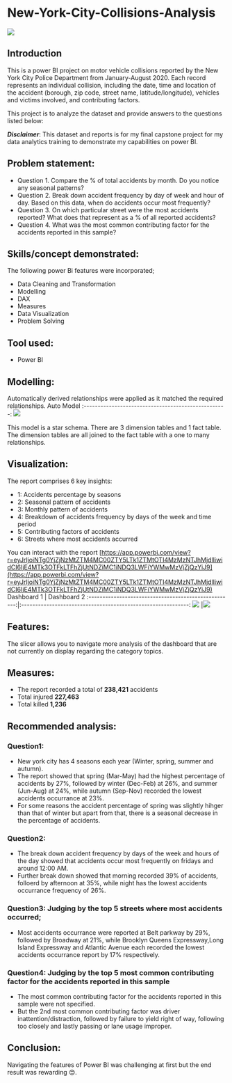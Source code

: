 # New-York-City-Collisions-Analysis

![](Intro...png)

## Introduction
This is a power BI project on motor vehicle collisions reported by the New York City Police Department from January-August 2020.
Each record represents an individual collision, including the date, time and location of the accident
(borough, zip code, street name, latitude/longitude), vehicles and victims involved, and contributing
factors.

This project is to analyze the dataset and provide answers to the questions listed below:

**_Disclaimer_**: This dataset and reports is for my final capstone project for my data analytics training to demonstrate my capabilities on power BI.

## Problem statement:
- Question 1.
Compare the % of total accidents by month. Do you notice any seasonal patterns?
- Question 2.
Break down accident frequency by day of week and hour of day. Based on this data, when do accidents
occur most frequently?
- Question 3.
On which particular street were the most accidents reported? What does that represent as a % of all
reported accidents?
- Question 4.
What was the most common contributing factor for the accidents reported in this sample?

## Skills/concept demonstrated:
The following power Bi features were incorporated;
- Data Cleaning and Transformation
- Modelling
- DAX
- Measures
- Data Visualization
- Problem Solving

## Tool used:
- Power BI

## Modelling:
Automatically derived relationships were applied as it matched the required relationships.
Auto Model
:---------------------------------------------------:
![](Modelling...png)                                  

This model is a star schema.
There are 3 dimension tables and 1 fact table. The dimension tables are all joined to the fact table with a one to many relationships.

## Visualization:
The report comprises 6 key insights:
- 1: Accidents percentage by seasons
- 2: Seasonal pattern of accidents
- 3: Monthly pattern of accidents
- 4: Breakdown of accidents frequency by days of the week and time period
- 5: Contributing factors of accidents
- 6: Streets where most accidents accurred

You can interact with the report [https://app.powerbi.com/view?r=eyJrIjoiNTg0YjZjNzMtZTM4MC00ZTY5LTk1ZTMtOTI4MzMzNTJhMjdlIiwidCI6IjE4MTk3OTFkLTFhZjUtNDZiMC1iNDQ3LWFiYWMwMzVjZjQzYiJ9](https://app.powerbi.com/view?r=eyJrIjoiNTg0YjZjNzMtZTM4MC00ZTY5LTk1ZTMtOTI4MzMzNTJhMjdlIiwidCI6IjE4MTk3OTFkLTFhZjUtNDZiMC1iNDQ3LWFiYWMwMzVjZjQzYiJ9)
Dashboard 1                                           |         Dashboard 2
:----------------------------------------------------:|:------------------------------------------------------------:
![](Dashboard...png)                                   |![](Dashboard....png)

## Features:
The slicer allows you to navigate more analysis of the dashboard that are not currently on display regarding the category topics.

## Measures:
- The report recorded a total of **238,421** accidents
- Total injured **227,463**
- Total killed **1,236**

## Recommended analysis:
### Question1:
- New york city has 4 seasons each year (Winter, spring, summer and autumn).
- The report showed that spring (Mar-May) had the highest percentage of accidents by 27%, followed by winter (Dec-Feb) at 26%, and summer (Jun-Aug) at 24%, while autumn (Sep-Nov) recorded the lowest accidents occurrance at 23%.
- For some reasons the accident percentage of spring was slightly hihger than that of winter but apart from that, there is a seasonal decrease in the percentage of accidents.

### Question2:
- The break down accident frequency by days of the week and hours of the day showed that accidents occur most frequently on fridays and around 12:00 AM.
- Further break down showed that morning recorded 39% of accidents, folloerd by afternoon at 35%, while night has the lowest accidents occurrance frequency of 26%.

### Question3: Judging by the top 5 streets where most accidents occurred;
- Most accidents occurrance were reported at Belt parkway by 29%, followed by Broadway at 21%, while Brooklyn Queens Expressway,Long Island Expressway and Atlantic Avenue each recorded the lowest accidents occurrance report by 17% respectively.

### Question4: Judging by the top 5 most common contributing factor for the accidents reported in this sample
- The most common contributing factor for the accidents reported in this sample were not specified.
- But the 2nd most common contributing factor was driver inattention/distraction, followed by failure to yield right of way, following too closely and lastly passing or lane usage improper.

## Conclusion:
Navigating the features of Power BI was challenging at first but the end result was rewarding 😊.





